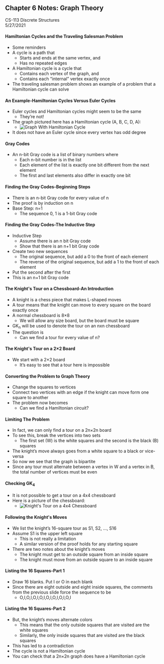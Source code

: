 ## Chapter 6 Notes: Graph Theory  
CS-113 Discrete Structures  
5/27/2021

#### Hamiltonian Cycles and the Traveling Salesman Problem
- Some reminders
- A cycle is a path that
  - Starts and ends at the same vertex, and
  - Has no repeated edges
- A Hamiltonian cycle is a cycle that
  - Contains each vertex of the graph, and
  - Contains each “internal” vertex exactly once
- The traveling salesman problem shows an example of a problem that a Hamiltonian cycle can solve

#### An Example-Hamiltonian Cycles Versus Euler Cycles
- Euler cycles and Hamiltonian cycles might seem to be the same
  - They’re not!
- The graph pictured here has a Hamiltonian cycle (A, B, C, D, A):  
  - ![Graph With Hamiltonian Cycle](https://user-images.githubusercontent.com/47701395/120062554-b47ffe80-c017-11eb-8899-dbdb70fe1f15.png)  
- It does not have an Euler cycle since every vertex has odd degree

#### Gray Codes
- An n-bit Gray code is a list of binary numbers where
  - Each n-bit number is in the list
  - Each element of the list is exactly one bit different from the next element
  - The first and last elements also differ in exactly one bit

#### Finding the Gray Codes-Beginning Steps
- There is an n-bit Gray code for every value of n
- The proof is by induction on n
- Base Step:  n=1
  - The sequence 0, 1 is a 1-bit Gray code

#### Finding the Gray Codes-The Inductive Step
- Inductive Step
  - Assume there is an n bit Gray code
  - Show that there is an n+1 bit Gray code
- Create two new sequences
  - The original sequence, but add a 0 to the front of each element
  - The reverse of the original sequence, but add a 1 to the front of each element
- Put the second after the first
- This is an n+1 bit Gray code

#### The Knight's Tour on a Chessboard-An Introduction
- A knight is a chess piece that makes L-shaped moves
- A tour means that the knight can move to every square on the board exactly once
- A normal chessboard is 8×8
  - We will allow any size board, but the board must be square
- GK<sub>n</sub> will be used to denote the tour on an nxn chessboard
- The question is
  - Can we find a tour for every value of n?

#### The Knight's Tour on a 2×2 Board
- We start with a 2×2 board
  - It’s easy to see that a tour here is impossible

#### Converting the Problem to Graph Theory
- Change the squares to vertices
- Connect two vertices with an edge if the knight can move form one square to another
- The  problem now becomes
  - Can we find a Hamiltonian circuit?

#### Limiting The Problem
- In fact, we can only find a tour on a 2n×2n board
- To see this, break the vertices into two sets
  - The first set (W) is the white squares and the second is the black (B) squares
- The knight’s move always goes from a white square to a black or vice-versa
- So now we see that the graph is bipartite
- Since any tour must alternate between a vertex in W and a vertex in B, the total number of vertices must be even

#### Checking GK<sub>4</sub>
- It is not possible to get a tour on a 4x4 chessboard
- Here is a picture of the chessboard:    
  - ![Knight's Tour on a 4x4 Chessboard](https://user-images.githubusercontent.com/47701395/120062671-396b1800-c018-11eb-9467-572b0c1fbbad.png)  

#### Following the Knight's Moves
- We list the knight’s 16-square tour as S1, S2, …, S16
- Assume S1 is the upper left square
  - This is not really a limitation
  - A similar version of the proof holds for any starting square
- There are two notes about the knight’s moves
  - The knight must get to an outside square from an inside square
  - The knight must move from an outside square to an inside square

#### Listing the 16 Squares-Part 1
- Draw 16 blanks.  Put I or O in each blank
- Since there are eight outside and eight inside squares, the comments from the previous slide force the sequence to be
  - O,I,O,I,O,I,O,I,O,I,O,I,O,I,O,I

#### Listing the 16 Squares-Part 2
- But, the knight’s moves alternate colors
  - This means that the only outside squares that are visited are the white squares
  - Similarly, the only inside squares that are visited are the black squares
- This has led to a contradiction
- The cycle is not a Hamiltonian cycle
- You can check that a 2n×2n graph does have a Hamiltonian cycle
